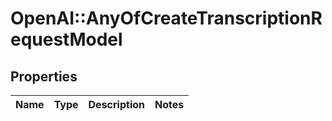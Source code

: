 # OpenAI::AnyOfCreateTranscriptionRequestModel

## Properties
Name | Type | Description | Notes
------------ | ------------- | ------------- | -------------

